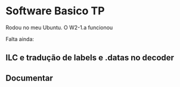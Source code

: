 # Software Basico TP

Rodou no meu Ubuntu.
O W2-1.a funcionou

Falta ainda:

## ILC e tradução de labels e .datas no decoder

## Documentar 
